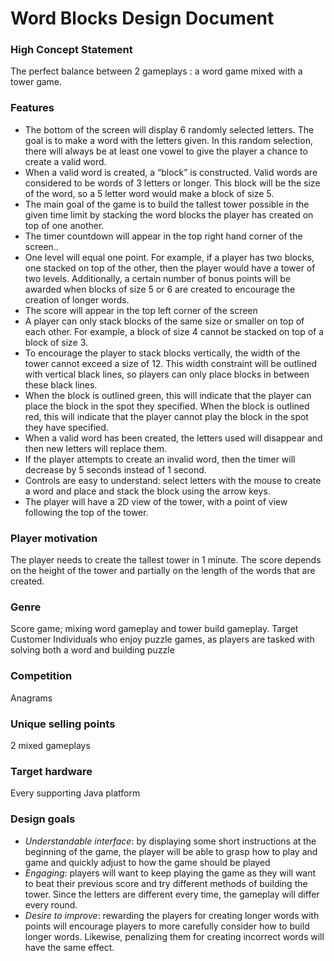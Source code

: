# Word Blocks Design Document 

### High Concept Statement 
The perfect balance between 2 gameplays : a word game mixed with a tower game.


### Features 
* The bottom of the screen will display 6 randomly selected letters. The goal is to make a word with the letters given. In this random selection, there will always be at least one vowel to give the player a chance to create a valid word. 
* When a valid word is created, a “block” is constructed. Valid words are considered to be words of 3 letters or longer. This block will be the size of the word, so a 5 letter word would make a block of size 5.  
* The main goal of the game is to build the tallest tower possible in the given time limit by stacking the word blocks the player has created on top of one another. 
* The timer countdown will appear in the top right hand corner of the screen..
* One level will equal one point. For example, if a player has two blocks, one stacked on top of the other, then the player would have a tower of two levels. Additionally, a certain number of bonus points will be awarded when blocks of size 5 or 6 are created to encourage the creation of longer words.
* The score will appear in the top left corner of the screen
* A player can only stack blocks of the same size or smaller on top of each other. For example, a block of size 4 cannot be stacked on top of a block of size 3. 
* To encourage the player to stack blocks vertically, the width of the tower cannot exceed a size of 12. This width constraint will be outlined with vertical black lines, so players can only place blocks in between these black lines.
* When the block is outlined green, this will indicate that the player can place the block in the spot they specified. When the block is outlined red, this will indicate that the player cannot play the block in the spot they have specified. 
* When a valid word has been created, the letters used will disappear and then new letters will replace them. 
* If the player attempts to create an invalid word, then the timer will decrease by 5 seconds instead of 1 second.
* Controls are easy to understand: select letters with the mouse to create a word and place and stack the block using the arrow keys.
* The player will have a 2D view of the tower, with a point of view following the top of the tower.

### Player motivation 
The player needs to create the tallest tower in 1 minute. The score depends on the height of the tower and partially on the length of the words that are created. 

### Genre 
Score game; mixing word gameplay and tower build gameplay.
Target Customer
Individuals who enjoy puzzle games, as players are tasked with solving both a word and building puzzle

### Competition 
Anagrams

### Unique selling points 
2 mixed gameplays

### Target hardware 
Every supporting Java platform

### Design goals 
- *Understandable interface*: by displaying some short instructions at the beginning of the game, the player will be able to grasp how to play and game and quickly adjust to how the game should be played 
- *Engaging*: players will want to keep playing the game as they will want to beat their previous score and try different methods of building the tower. Since the letters are different every time, the gameplay will differ every round. 
- *Desire to improve*: rewarding the players for creating longer words with points will encourage players to more carefully consider how to build longer words. Likewise, penalizing them for creating incorrect words will have the same effect.

	



